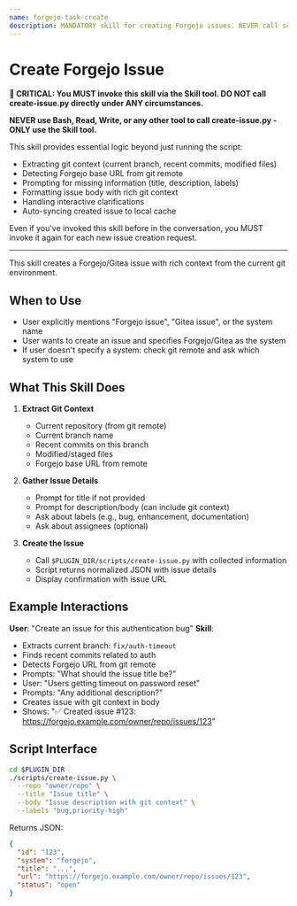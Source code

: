 ```yaml
---
name: forgejo-task-create
description: MANDATORY skill for creating Forgejo issues. NEVER call scripts/create-issue.py directly - ALWAYS use this skill via the Skill tool. Use when user wants to create a Forgejo/Gitea issue. (plugin:forgejo@todu)
---
```


# Create Forgejo Issue

**🚨 CRITICAL: You MUST invoke this skill via the Skill tool. DO NOT call create-issue.py directly under ANY circumstances.**

**NEVER use Bash, Read, Write, or any other tool to call create-issue.py - ONLY use the Skill tool.**

This skill provides essential logic beyond just running the script:

- Extracting git context (current branch, recent commits, modified files)
- Detecting Forgejo base URL from git remote
- Prompting for missing information (title, description, labels)
- Formatting issue body with rich git context
- Handling interactive clarifications
- Auto-syncing created issue to local cache

Even if you've invoked this skill before in the conversation, you MUST invoke it again for each new issue creation request.

---

This skill creates a Forgejo/Gitea issue with rich context from the current git environment.

## When to Use

- User explicitly mentions "Forgejo issue", "Gitea issue", or the system name
- User wants to create an issue and specifies Forgejo/Gitea as the system
- If user doesn't specify a system: check git remote and ask which system to use

## What This Skill Does

1. **Extract Git Context**
   - Current repository (from git remote)
   - Current branch name
   - Recent commits on this branch
   - Modified/staged files
   - Forgejo base URL from remote

2. **Gather Issue Details**
   - Prompt for title if not provided
   - Prompt for description/body (can include git context)
   - Ask about labels (e.g., bug, enhancement, documentation)
   - Ask about assignees (optional)

3. **Create the Issue**
   - Call `$PLUGIN_DIR/scripts/create-issue.py` with collected information
   - Script returns normalized JSON with issue details
   - Display confirmation with issue URL

## Example Interactions

**User**: "Create an issue for this authentication bug"
**Skill**:

- Extracts current branch: `fix/auth-timeout`
- Finds recent commits related to auth
- Detects Forgejo URL from git remote
- Prompts: "What should the issue title be?"
- User: "Users getting timeout on password reset"
- Prompts: "Any additional description?"
- Creates issue with git context in body
- Shows: "✅ Created issue #123: <https://forgejo.example.com/owner/repo/issues/123>"

## Script Interface

```bash
cd $PLUGIN_DIR
./scripts/create-issue.py \
  --repo "owner/repo" \
  --title "Issue title" \
  --body "Issue description with git context" \
  --labels "bug,priority-high"
```

Returns JSON:

```json
{
  "id": "123",
  "system": "forgejo",
  "title": "...",
  "url": "https://forgejo.example.com/owner/repo/issues/123",
  "status": "open"
}
```
